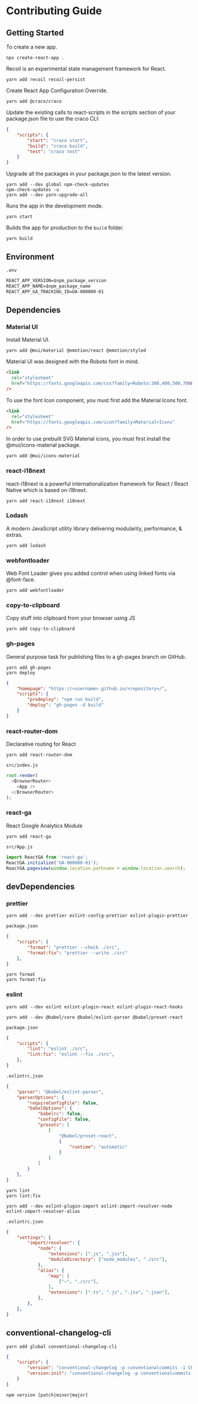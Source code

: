 # Contributing Guide

## Getting Started

To create a new app.

```shell
npx create-react-app .
```

Recoil is an experimental state management framework for React.

```shell
yarn add recoil recoil-persist
```

Create React App Configuration Override.

```shell
yarn add @craco/craco
```

Update the existing calls to react-scripts in the scripts section of your package.json file to use the craco CLI:

```json
{
    "scripts": {
        "start": "craco start",
        "build": "craco build",
        "test": "craco test"
    }
}
```

Upgrade all the packages in your package.json to the latest version.

```shell
yarn add --dev global npm-check-updates
npm-check-updates -u
yarn add --dev yarn-upgrade-all
```

Runs the app in the development mode.

```shell
yarn start
```

Builds the app for production to the `build` folder.

```shell
yarn build
```

## Environment

`.env`

```txt
REACT_APP_VERSION=$npm_package_version
REACT_APP_NAME=$npm_package_name
REACT_APP_GA_TRACKING_ID=UA-000000-01
```

## Dependencies

### Material UI

Install Material UI.

```shell
yarn add @mui/material @emotion/react @emotion/styled
```

Material UI was designed with the Roboto font in mind.

```html
<link
  rel="stylesheet"
  href="https://fonts.googleapis.com/css?family=Roboto:300,400,500,700&display=swap"
/>
```

To use the font Icon component, you must first add the Material Icons font.

```html
<link
  rel="stylesheet"
  href="https://fonts.googleapis.com/icon?family=Material+Icons"
/>
```

In order to use prebuilt SVG Material icons, you must first install the @mui/icons-material package.

```shell
yarn add @mui/icons-material
```

### react-i18next

react-i18next is a powerful internationalization framework for React / React Native which is based on i18next.

```shell
yarn add react-i18next i18next
```

### Lodash

A modern JavaScript utility library delivering modularity, performance, & extras.

```shell
yarn add lodash
```

### webfontloader

Web Font Loader gives you added control when using linked fonts via @font-face.

```shell
yarn add webfontloader
```

### copy-to-clipboard

Copy stuff into clipboard from your browser using JS

```shell
yarn add copy-to-clipboard
```

### gh-pages

General purpose task for publishing files to a gh-pages branch on GitHub.

```shell
yarn add gh-pages
yarn deploy
```

```json
{
    "homepage": "https://<username>.github.io/<repository>/",
    "scripts": {
        "predeploy": "npm run build",
        "deploy": "gh-pages -d build"
    }
}
```

### react-router-dom

Declarative routing for React

```shell
yarn add react-router-dom
```

`src/index.js`

```javascript
root.render(
  <BrowserRouter>
    <App />
  </BrowserRouter>
);
```

### react-ga

React Google Analytics Module

```shell
yarn add react-ga
```

`src/App.js`

```javascript
import ReactGA from 'react-ga';
ReactGA.initialize('UA-000000-01');
ReactGA.pageview(window.location.pathname + window.location.search);
```

## devDependencies

### prettier

```shell
yarn add --dev prettier eslint-config-prettier eslint-plugin-prettier
```

`package.json`

```json
{
    "scripts": {
        "format": "prettier --check ./src",
        "format:fix": "prettier --write ./src"
    },
}
```

```shell
yarn format
yarn format:fix
```

### eslint

```shell
yarn add --dev eslint eslint-plugin-react eslint-plugin-react-hooks
```

```shell
yarn add --dev @babel/core @babel/eslint-parser @babel/preset-react
```

`package.json`

```json
{
    "scripts": {
        "lint": "eslint ./src",
        "lint:fix": "eslint --fix ./src",
    },
}
```

`.eslintrc.json`

```json
{
    "parser": "@babel/eslint-parser",
    "parserOptions": {
        "requireConfigFile": false,
        "babelOptions": {
            "babelrc": false,
            "configFile": false,
            "presets": [
                [
                    "@babel/preset-react",
                    {
                        "runtime": "automatic"
                    }
                ]
            ]
        }
    },
}
```

```shell
yarn lint
yarn lint:fix
```

```shell
yarn add --dev eslint-plugin-import eslint-import-resolver-node eslint-import-resolver-alias
```

`.eslintrc.json`

```json
{
    "settings": {
        "import/resolver": {
            "node": {
                "extensions": [".js", ".jsx"],
                "moduleDirectory": ["node_modules", "./src"],
            },
            "alias": {
                "map": [
                    ["~", "./src"],
                ],
                "extensions": [".ts", ".js", ".jsx", ".json"],
            },
        },
    },
}
```

## conventional-changelog-cli

```shell
yarn add global conventional-changelog-cli
```

```json
{
    "scripts": {
        "version": "conventional-changelog -p conventionalcommits -i CHANGELOG.md -s && git add CHANGELOG.md",
        "version:init": "conventional-changelog -p conventionalcommits -i CHANGELOG.md -s -r 0 && git add CHANGELOG.md"
    }
}
```

```shell
npm version [patch|minor|major]
```
